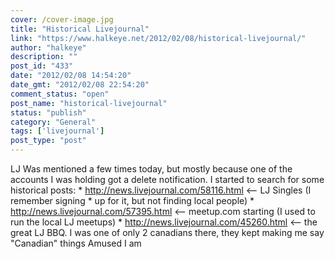 ```yaml
---
cover: /cover-image.jpg
title: "Historical Livejournal"
link: "https://www.halkeye.net/2012/02/08/historical-livejournal/"
author: "halkeye"
description: ""
post_id: "433"
date: "2012/02/08 14:54:20"
date_gmt: "2012/02/08 22:54:20"
comment_status: "open"
post_name: "historical-livejournal"
status: "publish"
category: "General"
tags: ['livejournal']
post_type: "post"
---
```


LJ Was mentioned a few times today, but mostly because one of the accounts I was holding got a delete notification. I started to search for some historical posts: * http://news.livejournal.com/58116.html <\-- LJ Singles (I remember signing * up for it, but not finding local people) * http://news.livejournal.com/57395.html <\-- meetup.com starting (I used to run the local LJ meetups) * http://news.livejournal.com/45260.html <\-- the great LJ BBQ. I was one of only 2 canadians there, they kept making me say "Canadian" things Amused I am